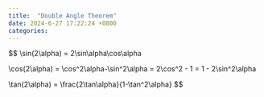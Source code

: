 ```yaml
---
title:  "Double Angle Theorem"
date: 2024-6-27 17:22:24 +0800
categories: 
---
```



$$
\sin(2\alpha) = 2\sin\alpha\cos\alpha

\cos(2\alpha) = \cos^2\alpha-\sin^2\alpha = 2\cos^2 - 1 = 1 - 2\sin^2\alpha

\tan(2\alpha) = \frac{2\tan\alpha}{1-\tan^2\alpha}
$$